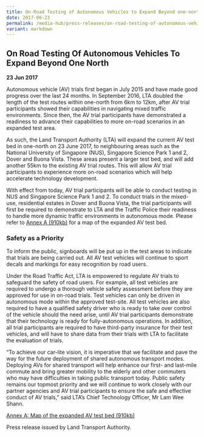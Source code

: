 ```yaml
---
title: On-Road Testing of Autonomous Vehicles to Expand Beyond one-north
date: 2017-06-23
permalink: /media-hub/press-releases/on-road-testing-of-autonomous-vehicles-to-expand-beyond-one-north/
variant: markdown
---
```

## On Road Testing Of Autonomous Vehicles To Expand Beyond One North

**23 Jun 2017**

Autonomous vehicle (AV) trials first began in July 2015 and have made good progress over the last 24 months. In September 2016, LTA doubled the length of the test routes within one-north from 6km to 12km, after AV trial participants showed their capabilities in navigating mixed traffic environments. Since then, the AV trial participants have demonstrated a readiness to advance their capabilities to more on-road scenarios in an expanded test area.  
  
As such, the Land Transport Authority (LTA) will expand the current AV test bed in one-north on 23 June 2017, to neighbouring areas such as the National University of Singapore (NUS), Singapore Science Park 1 and 2, Dover and Buona Vista. These areas present a larger test bed, and will add another 55km to the existing AV trial routes. This will allow AV trial participants to experience more on-road scenarios which will help accelerate technology development.  
  
With effect from today, AV trial participants will be able to conduct testing in NUS and Singapore Science Park 1 and 2. To conduct trials in the mixed-use, residential estates in Dover and Buona Vista, the trial participants will first be required to demonstrate to LTA and the Traffic Police their readiness to handle more dynamic traffic environments in autonomous mode. Please refer to  [Annex A (910kb)](/files/press-releases/2017/20170623-av-map-expanded-test-bed-annex-a.pdf) for a map of the expanded AV test bed.  
  
### Safety as a Priority  
  
To inform the public, signboards will be put up in the test areas to indicate that trials are being carried out. All AV test vehicles will continue to sport decals and markings for easy recognition by road users.  
  
Under the Road Traffic Act, LTA is empowered to regulate AV trials to safeguard the safety of road users. For example, all test vehicles are required to undergo a thorough vehicle safety assessment before they are approved for use in on-road trials. Test vehicles can only be driven in autonomous mode within the approved test-site. All test vehicles are also required to have a qualified safety driver who is ready to take over control of the vehicle should the need arise, until AV trial participants demonstrate that their technology is ready for fully-autonomous operations. In addition, all trial participants are required to have third-party insurance for their test vehicles, and will have to share data from their trials with LTA to facilitate the evaluation of trials.  
  
“To achieve our car-lite vision, it is imperative that we facilitate and pave the way for the future deployment of shared autonomous transport modes. Deploying AVs for shared transport will help enhance our first- and last-mile commute and bring greater mobility to the elderly and other commuters who may have difficulties in taking public transport today. Public safety remains our topmost priority and we will continue to work closely with our partner agencies and AV trial participants to ensure the safe and effective conduct of AV trials,” said LTA’s Chief Technology Officer, Mr Lam Wee Shann.

[Annex A: Map of the expanded AV test bed (910kb)](/files/press-releases/2017/20170623-av-map-expanded-test-bed-annex-a.pdf)

Press release issued by Land Transport Authority.